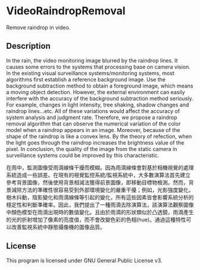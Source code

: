 # VideoRaindropRemoval

Remove raindrop in video.

## Description
In the rain, the video monitoring image blurred by the raindrop lines. It causes some errors to the systems that processing base on camera vision. In the existing visual surveillance systems/monitoring systems, most algorithms first establish a reference background image. Use the background subtraction method to obtain a foreground image, which means a moving object detection. However, the external environment can easily interfere with the accuracy of the background subtraction method seriously. For example, changes in light intensity, tree shaking, shadow changes and raindrop lines...etc. All of these variations would affect the accuracy of system analysis and judgment rate. Therefore, we propose a raindrop removal algorithm that can observe the numerical variation of the color model when a raindrop appears in an image. Moreover, because of the shape of the raindrop is like a convex lens. By the theory of refection, when the light goes through the raindrop increases the brightness value of the pixel. In conclusion, the quality of the image from the static camera in surveillance systems could be improved by this characteristic.

在雨中，監測圖像受雨滴線條干擾而模糊。因為雨滴線條會對基於相機視覺的處理系統造成一些誤差。在現有的視覺監控系統/監視系統中，大多數演算法首先建立參考背景圖像，然後使用背景相減法獲得前景圖像，即移動目標物檢測。然而，背景減除方法的準確性很容易受到外部環境變化的嚴重干擾；例如，光影強度變化，樹木抖動，陰影變化和雨滴線條等引起的變化，所有這些因素皆會影響系統分析的穩定性和判斷準確率。因此，我們提出了一種雨滴去除演算法，該演算法觀察圖像中顏色模型在雨滴出現時的數值變化。且由於雨滴的形狀類似於凸透鏡，雨滴產生的光的折射增加了像素的亮度值，而不會改變色彩的色相(hue)。通過這種特性可以改善監視系統中靜態攝像機的圖像品質。

## License

This program is licensed under GNU General Public License v3.
